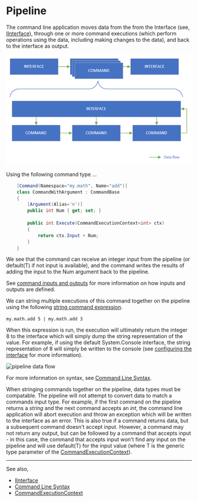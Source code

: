 # Pipeline
The command line application moves data from the from the Interface (see, [IInterface](IInterface.md)), through one or more command executions (which perform operations using the data, including making changes to the data), and back to the interface as output.

![pipeline data flow](img/pipeline-dataflow.png)

Using the following command type ...

```cs
    [Command(Namespace="my.math", Name="add")]
    class CommandWithArgument : CommandBase
    {
        [Argument(Alias='n')]
        public int Num { get; set; }

        public int Execute(CommandExecutionContext<int> ctx)
        {
            return ctx.Input + Num;
        }
    }
```

We see that the command can receive an integer input from the pipeline (or default(T) if not input is available), and the command writes the results of adding the input to the Num argument back to the pipeline.

See [command inputs and outputs](Commands.md#inputs-and-outputs) for more information on how inputs and outputs are defined.

We can string multiple executions of this command together on the pipeline using the following [string command expression](CommandSyntax.md).

```my.math.add 5 | my.math.add 3```

When this expression is run, the execution will ultimately return the integer  8 to the interface which will simply dump the string representation of the value. For example, if using the default System.Console interface, the string representation of 8 will simply be written to the console (see [configuring the interface](CommandLineApplicationBuilder.md#configuring-the-interface) for more information).

![pipeline data flow](img/pipeline-dataflow-ex-add.png)


For more information on syntax, see [Command Line Syntax](CommandSyntax.md).

When stringing commands together on the pipeline, data types must be compatable. The pipeline will not attempt to convert data to match a commands input type. For example, if the first command on the pipeline returns a *string* and the next command accepts an *int*, the command line application will abort execution and throw an exception which will be written to the interface as an error. This is also true if a command returns data, but a subsequent command doesn't accept input. However, a command may not return any output, but can be followed by a command that accepts input - in this case, the command that accepts input won't find any input on the pipeline and will use default(T) for the input value (where T is the generic type parameter of the [CommandExecutionContext](CommandExecutionContext.md)).

---
See also,

- [IInterface](IInterface.md)
- [Command Line Syntax](CommandSyntax.md)
- [CommandExecutionContext](CommandExecutionContext.md)


